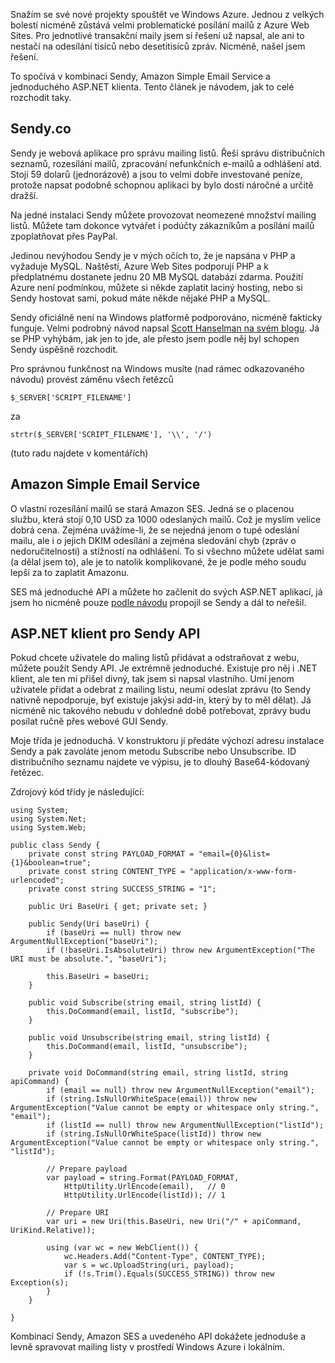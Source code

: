 <!-- dcterms:identifier = aspnetcz#4409 -->
<!-- dcterms:title = Posílání mailů z Azure: Sendy, Amazon SES a ASP.NET -->
<!-- dcterms:abstract = Snažím se své nové projekty spouštět ve Windows Azure. Jednou z velkých bolestí nicméně zůstává velmi problematické posílání mailů z Azure Web Sites. Pro jednotlivé transakční maily jsem si řešení už napsal, ale ani to nestačí na odesílání tisíců nebo desetitisíců zpráv. Nicméně, našel jsem řešení. -->
<!-- np9:categoryId = 1 -->
<!-- x4w:category = IT -->
<!-- np9:authorId = 1 -->
<!-- np9:authorEmail = michal.valasek@altairis.cz -->
<!-- dcterms:creator = Michal Altair Valášek -->
<!-- dcterms:created = 2013-08-19T03:59:13.74+02:00 -->
<!-- dcterms:dateAccepted = 2013-08-19T03:59:14+02:00 -->
<!-- x4w:pictureWidth = 150 -->
<!-- x4w:pictureHeight = 150 -->
<!-- x4w:pictureUrl = /perex-pictures/20130819-posilani-mailu-z-azure-sendy-amazon-ses-a-asp-net.png -->

Snažím se své nové projekty spouštět ve Windows Azure. Jednou z velkých bolestí nicméně zůstává velmi problematické posílání mailů z Azure Web Sites. Pro jednotlivé transakční maily jsem si řešení už napsal, ale ani to nestačí na odesílání tisíců nebo desetitisíců zpráv. Nicméně, našel jsem řešení.

To spočívá v kombinaci Sendy, Amazon Simple Email Service a jednoduchého ASP.NET klienta. Tento článek je návodem, jak to celé rozchodit taky.

## Sendy.co

Sendy je webová aplikace pro správu mailing listů. Řeší správu distribučních seznamů, rozesílání mailů, zpracování nefunkčních e-mailů a odhlášení atd. Stojí 59 dolarů (jednorázově) a jsou to velmi dobře investované peníze, protože napsat podobně schopnou aplikaci by bylo dosti náročné a určitě dražší. 

Na jedné instalaci Sendy můžete provozovat neomezené množství mailing listů. Můžete tam dokonce vytvářet i podúčty zákazníkům a posílání mailů zpoplatňovat přes PayPal.

Jedinou nevýhodou Sendy je v mých očích to, že je napsána v PHP a vyžaduje MySQL. Naštěstí, Azure Web Sites podporují PHP a k předplatnému dostanete jednu 20 MB MySQL databázi zdarma. Použití Azure není podmínkou, můžete si někde zaplatit laciný hosting, nebo si Sendy hostovat sami, pokud máte někde nějaké PHP a MySQL.

Sendy oficiálně není na Windows platformě podporováno, nicméně fakticky funguje. Velmi podrobný návod napsal [Scott Hanselman na svém blogu](http://www.hanselman.com/blog/InstallingSendyAPHPAppOnWindowsAzureToSendInexpensiveNewsletterEmailViaAmazonSES.aspx). Já se PHP vyhýbám, jak jen to jde, ale přesto jsem podle něj byl schopen Sendy úspěšně rozchodit.

Pro správnou funkčnost na Windows musíte (nad rámec odkazovaného návodu) provést záměnu všech řetězců

    $_SERVER['SCRIPT_FILENAME']

za

    strtr($_SERVER['SCRIPT_FILENAME'], '\\', '/')

(tuto radu najdete v komentářích)

## Amazon Simple Email Service

O vlastní rozesílání mailů se stará Amazon SES. Jedná se o placenou službu, která stojí 0,10 USD za 1000 odeslaných mailů. Což je myslím velice dobrá cena. Zejména uvážíme-li, že se nejedná jenom o tupé odeslání mailu, ale i o jejich DKIM odesílání a zejména sledování chyb (zpráv o nedoručitelnosti) a stížností na odhlášení. To si všechno můžete udělat sami (a dělal jsem to), ale je to natolik komplikované, že je podle mého soudu lepší za to zaplatit Amazonu.

SES má jednoduché API a můžete ho začlenit do svých ASP.NET aplikací, já jsem ho nicméně pouze [podle návodu](http://sendy.co/get-started) propojil se Sendy a dál to neřešil.

## ASP.NET klient pro Sendy API

Pokud chcete uživatele do maling listů přidávat a odstraňovat z webu, můžete použít Sendy API. Je extrémně jednoduché. Existuje pro něj i .NET klient, ale ten mi přišel divný, tak jsem si napsal vlastního. Umí jenom uživatele přidat a odebrat z mailing listu, neumí odeslat zprávu (to Sendy nativně nepodporuje, byť existuje jakýsi add-in, který by to měl dělat). Já nicméně nic takového nebudu v dohledné době potřebovat, zprávy budu posílat ručně přes webové GUI Sendy.

Moje třída je jednoduchá. V konstruktoru jí předáte výchozí adresu instalace Sendy a pak zavoláte jenom metodu Subscribe nebo Unsubscribe. ID distribučního seznamu najdete ve výpisu, je to dlouhý Base64-kódovaný řetězec.

Zdrojový kód třídy je následující:

    using System;
    using System.Net;
    using System.Web;

    public class Sendy {
        private const string PAYLOAD_FORMAT = "email={0}&list={1}&boolean=true";
        private const string CONTENT_TYPE = "application/x-www-form-urlencoded";
        private const string SUCCESS_STRING = "1";

        public Uri BaseUri { get; private set; }

        public Sendy(Uri baseUri) {
            if (baseUri == null) throw new ArgumentNullException("baseUri");
            if (!baseUri.IsAbsoluteUri) throw new ArgumentException("The URI must be absolute.", "baseUri");

            this.BaseUri = baseUri;
        }

        public void Subscribe(string email, string listId) {
            this.DoCommand(email, listId, "subscribe");
        }

        public void Unsubscribe(string email, string listId) {
            this.DoCommand(email, listId, "unsubscribe");
        }

        private void DoCommand(string email, string listId, string apiCommand) {
            if (email == null) throw new ArgumentNullException("email");
            if (string.IsNullOrWhiteSpace(email)) throw new ArgumentException("Value cannot be empty or whitespace only string.", "email");
            if (listId == null) throw new ArgumentNullException("listId");
            if (string.IsNullOrWhiteSpace(listId)) throw new ArgumentException("Value cannot be empty or whitespace only string.", "listId");

            // Prepare payload
            var payload = string.Format(PAYLOAD_FORMAT,
                HttpUtility.UrlEncode(email),   // 0
                HttpUtility.UrlEncode(listId)); // 1

            // Prepare URI
            var uri = new Uri(this.BaseUri, new Uri("/" + apiCommand, UriKind.Relative));

            using (var wc = new WebClient()) {
                wc.Headers.Add("Content-Type", CONTENT_TYPE);
                var s = wc.UploadString(uri, payload);
                if (!s.Trim().Equals(SUCCESS_STRING)) throw new Exception(s);
            }
        }

    }

Kombinací Sendy, Amazon SES a uvedeného API dokážete jednoduše a levně spravovat mailing listy v prostředí Windows Azure i lokálním.